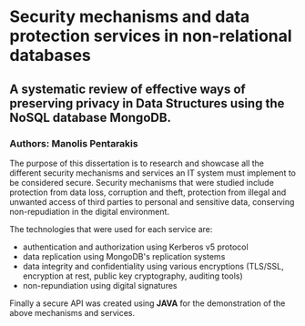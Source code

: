 # Security mechanisms and data protection services in non-relational databases
## A systematic review of effective ways of preserving privacy in Data Structures using the NoSQL database MongoDB.
### Authors: Manolis Pentarakis

The purpose of this dissertation is to research and showcase all the different security mechanisms and services an IT system must implement to be considered secure. Security mechanisms that were studied include protection from data loss, corruption and theft, protection from illegal and unwanted access of third parties to personal and sensitive data, conserving non-repudiation in the digital environment.

The technologies that were used for each service are:
- authentication and authorization using Kerberos v5 protocol
- data replication using MongoDB's replication systems
- data integrity and confidentiality using various encryptions (TLS/SSL, encryption at rest, public key cryptography, auditing tools)
- non-repundiation using digital signatures

Finally a secure API was created using **JAVA** for the demonstration of the above mechanisms and services.
